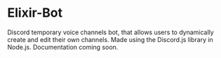 # Elixir-Bot
Discord temporary voice channels bot, that allows users to dynamically create and edit their own channels. Made using the Discord.js library in Node.js. 
Documentation coming soon.
